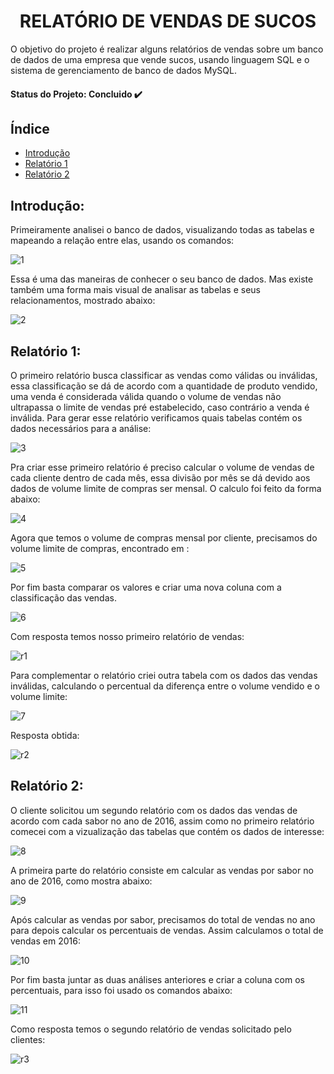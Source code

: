 <h1 align="center">RELATÓRIO DE VENDAS DE SUCOS</h1>

O objetivo do projeto é realizar alguns relatórios de vendas sobre um banco de dados de uma empresa que vende sucos, usando linguagem SQL e o sistema de gerenciamento de banco de dados MySQL.
 
<h4> 
  Status do Projeto: Concluido ✔️ 
</h4>

## Índice 

* [Introdução](##-Introdução:)
* [Relatório 1](##-Relatório-1:)
* [Relatório 2](##-Relatório-2:)

## Introdução:

Primeiramente analisei o banco de dados, visualizando todas as tabelas e mapeando a relação entre elas, usando os comandos:

![1](https://user-images.githubusercontent.com/74689039/172687919-687218d3-3e22-40b0-b641-dc7213101173.png)

Essa é uma das maneiras de conhecer o seu banco de dados. Mas existe também uma forma mais visual de analisar as tabelas e seus relacionamentos, mostrado abaixo: 

![2](https://user-images.githubusercontent.com/74689039/172687955-2957bbb4-e786-486e-ac4d-db7443cd390b.png)

## Relatório 1:

O primeiro relatório busca classificar as vendas como válidas ou inválidas, essa classificação se dá de acordo com a quantidade de produto vendido, uma venda é considerada válida quando o volume de vendas não ultrapassa o limite de vendas pré estabelecido, caso contrário a venda é inválida.
Para gerar esse relatório verificamos quais tabelas contém os dados necessários para a análise:

![3](https://user-images.githubusercontent.com/74689039/172688012-e5fb07b8-891d-439e-a275-3a26f5cf973b.png)

Pra criar esse primeiro relatório é preciso calcular o volume de vendas de cada cliente dentro de cada mês, essa divisão por mês se dá devido aos dados de volume limite de compras ser mensal.
O calculo foi feito da forma abaixo:

![4](https://user-images.githubusercontent.com/74689039/172688040-d73bc207-959a-461d-a509-fdeb1cc07d73.png)

Agora que temos o volume de compras mensal por cliente, precisamos do volume limite de compras, encontrado em :

![5](https://user-images.githubusercontent.com/74689039/172688062-8f7460da-55a2-49dd-bc4b-ef70fbb6b6e3.png)

Por fim basta comparar os valores e criar uma nova coluna com a classificação das vendas. 

![6](https://user-images.githubusercontent.com/74689039/172688102-5dae3aed-cc47-4b31-9fba-93131de35926.png)

Com resposta temos nosso primeiro relatório de vendas:

![r1](https://user-images.githubusercontent.com/74689039/172688306-40b7ffca-cffb-4d76-bee6-21e7eff86f8e.png)

Para complementar o relatório criei outra tabela com os dados das vendas inválidas, calculando o percentual da diferença entre o volume vendido e o volume limite:

![7](https://user-images.githubusercontent.com/74689039/172688131-4931263e-4f7d-420d-b275-166ec573f245.png)

Resposta obtida:

![r2](https://user-images.githubusercontent.com/74689039/172688385-3269405a-06ba-4b64-a3e3-46b0d5e26bf3.png)

## Relatório 2:

O cliente solicitou um segundo relatório com os dados das vendas de acordo com cada sabor no ano de 2016, assim como no primeiro relatório comecei com a vizualização das tabelas que contém os dados de interesse:

![8](https://user-images.githubusercontent.com/74689039/172688185-02d02aea-f2a8-4c06-b37d-d8af8befd607.png)

A primeira parte do relatório consiste em calcular as vendas por sabor no ano de 2016, como mostra abaixo:

![9](https://user-images.githubusercontent.com/74689039/172688236-31466c5d-454c-40a0-b2cd-1c4ab4e0a338.png)

Após calcular as vendas por sabor, precisamos do total de vendas no ano para depois calcular os percentuais de vendas. Assim calculamos o total de vendas em 2016:

![10](https://user-images.githubusercontent.com/74689039/172688472-dbf100fc-7a5f-4d40-a241-79dcb0c2cfbf.png)

Por fim basta juntar as duas análises anteriores e criar a coluna com os percentuais, para isso foi usado os comandos abaixo:

![11](https://user-images.githubusercontent.com/74689039/172688517-1a980531-b470-4ad2-b19f-decba30ebc27.png)

Como resposta temos o segundo relatório de vendas solicitado pelo clientes:

![r3](https://user-images.githubusercontent.com/74689039/172688554-a7f79c2f-eb93-4233-ac80-a680ff011739.png)





